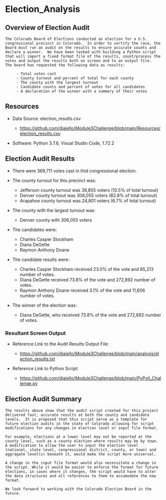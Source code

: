# Election_Analysis

## Overview of Election Audit
    The Colorado Board of Elections conducted an election for a U.S. congressional precinct in Colorado.  In order to certify the race, the Board must run an audit on the results to ensure accurate counts and declare a winner.  We have been tasked with building a Python script that will import a fixed format file of the results, count/process the votes and output the results both on screen and to an output file.  The board has requested the following data as results:

         - Total votes cast
         - County turnout and percent of total for each county
         - The county with the largest turnout
         - Candidate counts and percent of votes for all candidates
         - A declaration of the winner with a summary of their votes

## Resources 
- Data Source: election_results.csv
    - https://github.com/djaiello/Module3Challenge/blob/main/Resources/election_results.csv
 
- Software: Python 3.7.6, Visual Studio Code, 1.72.2

## Election Audit Results
- There were 369,711 votes cast in thid congressional election. 

- The county turnout for this precinct was:
    - Jefferson county turnout was 38,855 voters (10.5% of total turnout)
    - Denver county turnout was 306,055 voters (82.8% of total turnout)  
    - Arapahoe county turnout was 24,801 voters (6.7% of total turnout)

- The county with the largest turnout was:
    - Denver county with 306,055 voters

- The candidates were:
    - Charles Casper Stockham  
    - Diana DeGette
    - Raymon Anthony Doane 

- The candidate results were:
    - Charles Casper Stockham received 23.0% of the vote and 85,213 number of votes. 
    - Diana DeGette received 73.8% of the vote and 272,892 number of votes.
    - Raymon Anthony Doane received 3.1% of the vote and 11,606 number of votes. 

- The winner of the election was:
    - Diana DeGette, who received 73.8% of the vote and 272,892 number of votes.

### Resultant Screen Output


- Reference Link to the Audit Results Output File:
   - https://github.com/djaiello/Module3Challenge/blob/main/analysis/election_results.txt

- Reference Link to Python Script:
   - https://github.com/djaiello/Module3Challenge/blob/main/PyPoll_Challenge.py


## Election Audit Summary
    The results above show that the audit script created for this project delivered fast, accurate results at both the county and candidate levels.  It is proposed that this script serve as a template for future election audits in the state of Colorado allowing for script modifications for any changes in election level or input file format. 
    
    For example, elections at a lower level may not be reported at the county level, such as a county election where results may be by town.  A modification to allow the user to input the election level (national, state level, congressional district, county, or town) and aggragate level(s) beneath it, would make the script more universal.

    A change in the input file format would also necessitate a change in the script. While it would be easier to enforce the format for future elections, in cases where it changes, the script would have to alter the data structures and all references to them to accomodate the new format.

    We look forward to working with the Colorado Election Board in the future.
